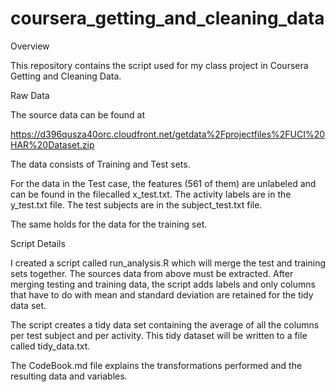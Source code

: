 coursera_getting_and_cleaning_data
==================================


Overview

This repository contains the script used for my class project in Coursera Getting and Cleaning Data.


Raw Data

The source data can be found at 

https://d396qusza40orc.cloudfront.net/getdata%2Fprojectfiles%2FUCI%20HAR%20Dataset.zip

The data consists of Training and Test sets.

For the data in the Test case, the features (561 of them) are unlabeled and can be found in the filecalled x_test.txt. The activity labels are in the y_test.txt file.  The test subjects are in the subject_test.txt file.

The same holds for the data for the training set.

Script Details

I created a script called run_analysis.R which will merge the test and training sets together. The sources data from above must be extracted.  After merging testing and training data, the script adds labels and only columns that have to do with mean and standard deviation are retained for the tidy data set.

The script creates a tidy data set containing the average of all the columns per test subject and per activity. This tidy dataset will be written to a file called tidy_data.txt.

The CodeBook.md file explains the transformations performed and the resulting data and variables.
